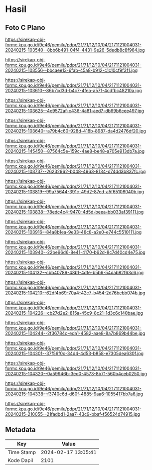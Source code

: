 # Hasil

## Foto C Plano

https://sirekap-obj-formc.kpu.go.id/9e46/pemilu/pdpr/21/71/12/10/04/2171121004031-20240215-103540--8bb6b491-04f4-4431-9e26-5dedb8c8f964.jpg

https://sirekap-obj-formc.kpu.go.id/9e46/pemilu/pdpr/21/71/12/10/04/2171121004031-20240215-103556--bbcaee13-6fab-45a8-b912-c1c10cf9f3f1.jpg

https://sirekap-obj-formc.kpu.go.id/9e46/pemilu/pdpr/21/71/12/10/04/2171121004031-20240215-103610--86b7cd3d-b4c7-4fea-a571-4cdfbc48210a.jpg

https://sirekap-obj-formc.kpu.go.id/9e46/pemilu/pdpr/21/71/12/10/04/2171121004031-20240215-103625--4c9572af-c436-4a81-aed7-db69b6cee497.jpg

https://sirekap-obj-formc.kpu.go.id/9e46/pemilu/pdpr/21/71/12/10/04/2171121004031-20240215-103640--a79b4c60-928d-418b-8987-da4d2476df20.jpg

https://sirekap-obj-formc.kpu.go.id/9e46/pemilu/pdpr/21/71/12/10/04/2171121004031-20240215-145450--87564c5e-159c-4ae8-be48-a705e913db7a.jpg

https://sirekap-obj-formc.kpu.go.id/9e46/pemilu/pdpr/21/71/12/10/04/2171121004031-20240215-103737--26232962-b048-4963-8134-d74dd3b837fc.jpg

https://sirekap-obj-formc.kpu.go.id/9e46/pemilu/pdpr/21/71/12/10/04/2171121004031-20240215-103819--99a75644-391c-49d2-87ed-a5f65108040b.jpg

https://sirekap-obj-formc.kpu.go.id/9e46/pemilu/pdpr/21/71/12/10/04/2171121004031-20240215-103838--78edc4c4-9470-4d5d-beea-bb033af39111.jpg

https://sirekap-obj-formc.kpu.go.id/9e46/pemilu/pdpr/21/71/12/10/04/2171121004031-20240215-103916--84a8b1ea-9e33-48c8-a2e0-e744c5510111.jpg

https://sirekap-obj-formc.kpu.go.id/9e46/pemilu/pdpr/21/71/12/10/04/2171121004031-20240215-103940--22be96d6-8e41-4170-b62d-8c7d40cd4e75.jpg

https://sirekap-obj-formc.kpu.go.id/9e46/pemilu/pdpr/21/71/12/10/04/2171121004031-20240215-104132--cbb40789-48b1-4dfe-b5b6-54dab82f63c6.jpg

https://sirekap-obj-formc.kpu.go.id/9e46/pemilu/pdpr/21/71/12/10/04/2171121004031-20240215-104210--62df4b69-70a4-42c7-b454-2d76bebb074b.jpg

https://sirekap-obj-formc.kpu.go.id/9e46/pemilu/pdpr/21/71/12/10/04/2171121004031-20240215-104226--cb27d2e2-815a-45c9-8c21-1d3c6c140bae.jpg

https://sirekap-obj-formc.kpu.go.id/9e46/pemilu/pdpr/21/71/12/10/04/2171121004031-20240215-104244--2f36784c-eda1-4582-aae8-8a7b869b44be.jpg

https://sirekap-obj-formc.kpu.go.id/9e46/pemilu/pdpr/21/71/12/10/04/2171121004031-20240215-104301--37f56f0c-34d4-4d53-b858-e7305dea630f.jpg

https://sirekap-obj-formc.kpu.go.id/9e46/pemilu/pdpr/21/71/12/10/04/2171121004031-20240215-104320--0a59946b-3ed0-4573-8b71-560b4ceb0250.jpg

https://sirekap-obj-formc.kpu.go.id/9e46/pemilu/pdpr/21/71/12/10/04/2171121004031-20240215-104338--f3740c6d-d60f-4885-9aa6-1055417bb7a6.jpg

https://sirekap-obj-formc.kpu.go.id/9e46/pemilu/pdpr/21/71/12/10/04/2171121004031-20240215-210055--21fadbd1-2aa7-43c9-bbaf-f56524d74915.jpg


## Metadata

| Key        | Value               |
| ---------- | ------------------- |
| Time Stamp | 2024-02-17 13:05:41 |
| Kode Dapil | 2101                |




